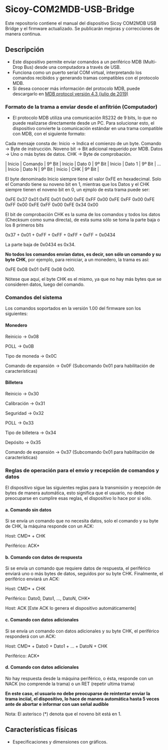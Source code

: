 # Sicoy-COM2MDB-USB-Bridge
Este repositorio contiene el manual del dispositivo Sicoy COM2MDB USB Bridge  y el firmware actualizado. Se publicarán mejoras y correcciones de manera continua.

## Descripción  
- Este dispositivo permite enviar comandos a un periférico MDB (Multi-Drop Bus) desde una computadora a través de USB.
- Funciona como un puerto serial COM virtual, interpretando los comandos recibidos y generando tramas compatibles con el protocolo MDB.
- Si desea conocer más información del protocolo MDB, puede descargarlo en [MDB protocol versión 4.3 (julio de 2019)](https://www.cable-tester.com/references/mdb-connector-pin-out/mdb-protocol-ver-4_3.pdf)

### Formato de la trama a enviar desde el anfitrión (Computador)
- El protocolo MDB utiliza una comunicación RS232 de 9 bits, lo que no puede realizarse directamente desde un PC. Para solucionar esto, el dispositivo convierte la comunicación estándar en una trama compatible con MDB, con el siguiente formato:

Cada mensaje consta de:
Inicio → Indica el comienzo de un byte.
Comando → Byte de instrucción.
Noveno bit → Bit adicional requerido por MDB.
Datos → Uno o más bytes de datos.
CHK → Byte de comprobación.

| Inicio | Comando | 9º Bit | Inicio | Dato 0 | 9º Bit | Inicio | Dato 1 | 9º Bit | ... | Inicio | Dato N | 9º Bit | Inicio | CHK | 9º Bit |

El byte denominado Inicio siempre tiene el valor 0xFE en hexadecimal.
Solo el Comando tiene su noveno bit en 1, mientras que los Datos y el CHK siempre tienen el noveno bit en 0, un ejmplo de esta trama puede ser:

0xFE 0x37 0x01 0xFE 0x01 0x00 0xFE 0xFF 0x00 0xFE 0xFF 0x00 0xFE 0xFF 0x00 0xFE 0xFF 0x00 0xFE 0x34 0x00

El bit de comprobación CHK es la suma de los comandos y todos los datos (Checksum como suma directa), de esta suma sólo se toma la parte baja o los 8 primeros bits

0x37 + 0x01 + 0xFF + 0xFF + 0xFF + 0xFF = 0x0434

La parte baja de 0x0434 es 0x34.

**No todos los comandos envían datos, es decir, son sólo un comando y su byte CHK**, por ejemplo, para reiniciar, a un monedero, la trama es así:

0xFE 0x08 0x01 0xFE 0x08 0x00.

Nótese que aquí, el byte CHK es el mismo, ya que no hay más bytes que se consideren datos, luego del comando.



### Comandos del sistema
Los comandos soportados en la versión 1.00 del firmware son los siguientes:
#### Monedero

Reinicio → 0x08

POLL → 0x0B

Tipo de moneda → 0x0C

Comando de expansión → 0x0F (Subcomando 0x01 para habilitación de características)

#### Billetera

Reinicio → 0x30

Calibración → 0x31

Seguridad → 0x32

POLL → 0x33

Tipo de billetera → 0x34

Depósito → 0x35

Comando de expansión → 0x37 (Subcomando 0x01 para habilitación de características)

### Reglas de operación para el envío y recepción de comandos y datos
El dispositivo sigue las siguientes reglas para la transmisión y recepción de bytes de manera automática, esto significa que el usuario, no debe preocuparse en cumplire esas reglas, el dispositivo lo hace por si sólo.

#### a. Comando sin datos
Si se envía un comando que no necesita datos, solo el comando y su byte de CHK, la máquina responde con un ACK:

Host: CMD* + CHK

Periférico: ACK*

#### b. Comando con datos de respuesta
Si se envía un comando que requiere datos de respuesta, el periférico enviará uno o más bytes de datos, seguidos por su byte CHK. Finalmente, el periférico enviará un ACK:

Host: CMD* + CHK

Periférico: Dato0, Dato1, ..., DatoN, CHK*

Host: ACK [Este ACK lo genera el dispositivo automáticamente]

#### c. Comando con datos adicionales
Si se envía un comando con datos adicionales y su byte CHK, el periférico responderá con un ACK:

Host: CMD* + Dato0 + Dato1 + ... + DatoN + CHK

Periférico: ACK* 

#### d. Comando con datos adicionales

No hay respuesta desde la máquina periférico, o ésta, responde con un NACK (no comprende la trama) o un RET (repetir ultima trama)

**En este caso, el usuario no debe preocuparse de reintentar enviar la trama inciial, el dispositivo, lo hace de manera automática hasta 5 veces ante de abortar e informar con uan señal audible**

Nota: El asterisco (*) denota que el noveno bit está en 1.


## Características físicas  
- Especificaciones y dimensiones con gráficos.  


